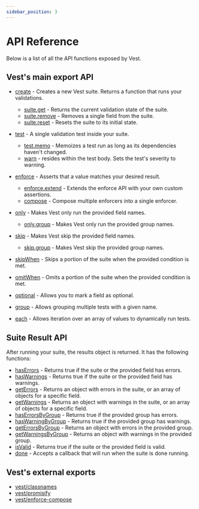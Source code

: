 ```yaml
---
sidebar_position: 3
---
```


# API Reference

Below is a list of all the API functions exposed by Vest.

## Vest's main export API

- [create](./writing_your_suite/vests_suite.md#basic-suite-structure) - Creates a new Vest suite. Returns a function that runs your validations.

  - [suite.get](./writing_your_suite/vests_suite.md#using-suiteget) - Returns the current validation state of the suite.
  - [suite.remove](./writing_your_suite/vests_suite.md##removing-a-single-field-from-the-suite-state) - Removes a single field from the suite.
  - [suite.reset](./writing_your_suite/vests_suite.md#cleaning-up-our-validation-state) - Resets the suite to its initial state.

- [test](./writing_tests/using_the_test_function.md) - A single validation test inside your suite.

  - [test.memo](./writing_tests/advanced_test_features/test.memo.md) - Memoizes a test run as long as its dependencies haven't changed.
  - [warn](./writing_tests/warn_only_tests.md) - resides within the test body. Sets the test's severity to warning.

- [enforce](./enforce/enforce.md) - Asserts that a value matches your desired result.

  - [enforce.extend](./enforce/creating_custom_rules.md) - Extends the enforce API with your own custom assertions.
  - [compose](./enforce/composing_enforce_rules.md) - Compose multiple enforcers into a single enforcer.

- [only](./writing_your_suite/including_and_excluding/skip_and_only.md#only-running-specific-tests-including) - Makes Vest only run the provided field names.
  - [only.group](./writing_your_suite/including_and_excluding/skip_and_only_group.md) - Makes Vest only run the provided group names.
- [skip](./writing_your_suite/including_and_excluding/skip_and_only.md#skipping-tests) - Makes Vest skip the provided field names.

  - [skip.group](./writing_your_suite/including_and_excluding/skip_and_only_group.md) - Makes Vest skip the provided group names.

- [skipWhen](./writing_your_suite/including_and_excluding/skipWhen.md) - Skips a portion of the suite when the provided condition is met.
- [omitWhen](./writing_your_suite/including_and_excluding/omitWhen.md) - Omits a portion of the suite when the provided condition is met.
- [optional](./writing_your_suite/optional_fields.md) - Allows you to mark a field as optional.
- [group](./writing_tests/advanced_test_features/grouping_tests.md) - Allows grouping multiple tests with a given name.
- [each](./writing_tests/advanced_test_features/dynamic_tests.md) - Allows iteration over an array of values to dynamically run tests.

## Suite Result API

After running your suite, the results object is returned. It has the following functions:

- [hasErrors](./writing_your_suite/result_object.md#haserrors-and-haswarnings) - Returns true if the suite or the provided field has errors.
- [hasWarnings](./writing_your_suite/result_object.md#haserrors-and-haswarnings) - Returns true if the suite or the provided field has warnings.
- [getErrors](./writing_your_suite/result_object.md##geterrors-and-getwarnings) - Returns an object with errors in the suite, or an array of objects for a specific field.
- [getWarnings](./writing_your_suite/result_object.md##geterrors-and-getwarnings) - Returns an object with warnings in the suite, or an array of objects for a specific field.
- [hasErrorsByGroup](./writing_your_suite/result_object.md#haserrorsbygroup-and-haswarningsbygroup) - Returns true if the provided group has errors.
- [hasWarningByGroup](./writing_your_suite/result_object.md#haserrorsbygroup-and-haswarningsbygroup) - Returns true if the provided group has warnings.
- [getErrorsByGroup](./writing_your_suite/result_object.md#geterrorsbygroup-and-getwarningsbygroup) - Returns an object with errors in the provided group.
- [getWarningsByGroup](./writing_your_suite/result_object.md#geterrorsbygroup-and-getwarningsbygroup) - Returns an object with warnings in the provided group.
- [isValid](./writing_your_suite/result_object.md##isvalid) - Returns true if the suite or the provided field is valid.
- [done](./writing_your_suite/result_object.md#done) - Accepts a callback that will run when the suite is done running.

## Vest's external exports

- [vest/classnames](./utilities/classnames.md)
- [vest/promisify](./utilities/promisify.md)
- [vest/enforce-compose](./enforce/composing_enforce_rules.md)
